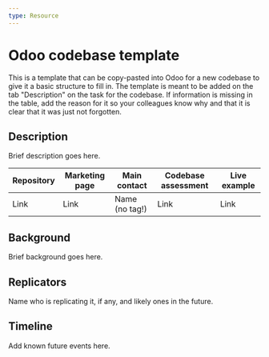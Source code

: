 ```yaml
---
type: Resource
---
```


# Odoo codebase template

This is a template that can be copy-pasted into Odoo for a new codebase to give it a basic structure to fill in. The template is meant to be added on the tab "Description" on the task for the codebase. If information is missing in the table, add the reason for it so your colleagues know why and that it is clear that it was just not forgotten.

## Description

Brief description goes here.

| Repository | Marketing page | Main contact   | Codebase assessment | Live example |
| ---------- | -------------- | -------------- | ------------------- | ------------ |
| Link       | Link           | Name (no tag!) | Link                | Link         |

## Background

Brief background goes here.

## Replicators

Name who is replicating it, if any, and likely ones in the future.

## Timeline

Add known future events here.
